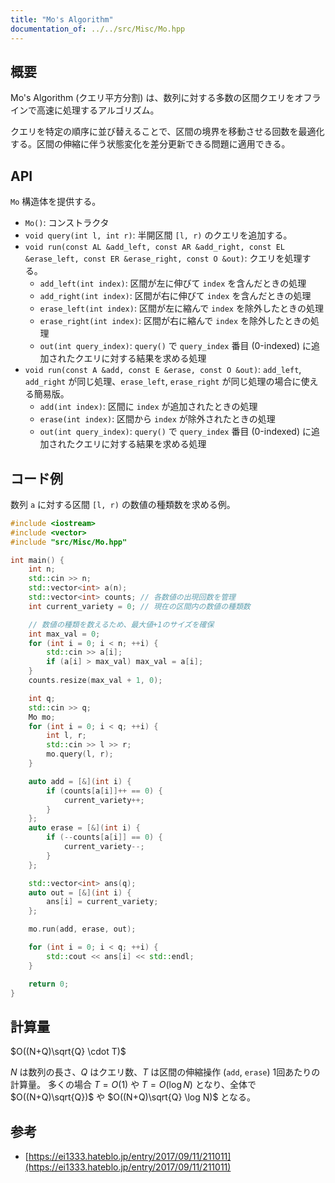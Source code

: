 ```yaml
---
title: "Mo's Algorithm"
documentation_of: ../../src/Misc/Mo.hpp
---
```


## 概要
Mo's Algorithm (クエリ平方分割) は、数列に対する多数の区間クエリをオフラインで高速に処理するアルゴリズム。

クエリを特定の順序に並び替えることで、区間の境界を移動させる回数を最適化する。区間の伸縮に伴う状態変化を差分更新できる問題に適用できる。

## API
`Mo` 構造体を提供する。

- `Mo()`: コンストラクタ
- `void query(int l, int r)`: 半開区間 `[l, r)` のクエリを追加する。
- `void run(const AL &add_left, const AR &add_right, const EL &erase_left, const ER &erase_right, const O &out)`: クエリを処理する。
  - `add_left(int index)`: 区間が左に伸びて `index` を含んだときの処理
  - `add_right(int index)`: 区間が右に伸びて `index` を含んだときの処理
  - `erase_left(int index)`: 区間が左に縮んで `index` を除外したときの処理
  - `erase_right(int index)`: 区間が右に縮んで `index` を除外したときの処理
  - `out(int query_index)`: `query()` で `query_index` 番目 (0-indexed) に追加されたクエリに対する結果を求める処理
- `void run(const A &add, const E &erase, const O &out)`: `add_left`, `add_right` が同じ処理、`erase_left`, `erase_right` が同じ処理の場合に使える簡易版。
  - `add(int index)`: 区間に `index` が追加されたときの処理
  - `erase(int index)`: 区間から `index` が除外されたときの処理
  - `out(int query_index)`: `query()` で `query_index` 番目 (0-indexed) に追加されたクエリに対する結果を求める処理

## コード例
数列 `a` に対する区間 `[l, r)` の数値の種類数を求める例。

```cpp
#include <iostream>
#include <vector>
#include "src/Misc/Mo.hpp"

int main() {
    int n;
    std::cin >> n;
    std::vector<int> a(n);
    std::vector<int> counts; // 各数値の出現回数を管理
    int current_variety = 0; // 現在の区間内の数値の種類数

    // 数値の種類を数えるため、最大値+1のサイズを確保
    int max_val = 0;
    for (int i = 0; i < n; ++i) {
        std::cin >> a[i];
        if (a[i] > max_val) max_val = a[i];
    }
    counts.resize(max_val + 1, 0);

    int q;
    std::cin >> q;
    Mo mo;
    for (int i = 0; i < q; ++i) {
        int l, r;
        std::cin >> l >> r;
        mo.query(l, r);
    }

    auto add = [&](int i) {
        if (counts[a[i]]++ == 0) {
            current_variety++;
        }
    };
    auto erase = [&](int i) {
        if (--counts[a[i]] == 0) {
            current_variety--;
        }
    };

    std::vector<int> ans(q);
    auto out = [&](int i) {
        ans[i] = current_variety;
    };

    mo.run(add, erase, out);

    for (int i = 0; i < q; ++i) {
        std::cout << ans[i] << std::endl;
    }

    return 0;
}
```

## 計算量
$O((N+Q)\sqrt{Q} \cdot T)$

$N$ は数列の長さ、$Q$ はクエリ数、$T$ は区間の伸縮操作 (`add`, `erase`) 1回あたりの計算量。
多くの場合 $T=O(1)$ や $T=O(\log N)$ となり、全体で $O((N+Q)\sqrt{Q})$ や $O((N+Q)\sqrt{Q} \log N)$ となる。

## 参考
- [https://ei1333.hateblo.jp/entry/2017/09/11/211011](https://ei1333.hateblo.jp/entry/2017/09/11/211011)